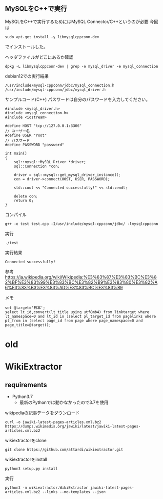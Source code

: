 ## MySQLをC++で実行
MySQLをC++で実行するためにはMySQL Connector/C++というのが必要
今回は
```
sudo apt-get install -y libmysqlcppconn-dev
```
でインストールした。

ヘッダファイルがどこにあるか確認
```
dpkg -L libmysqlcppconn-dev | grep -e mysql_driver -e mysql_connection
```
debian12での実行結果
```
/usr/include/mysql-cppconn/jdbc/mysql_connection.h
/usr/include/mysql-cppconn/jdbc/mysql_driver.h
```

サンプルコード(C++)
パスワードは自分のパスワードを入力してください。
```
#include <mysql_driver.h>
#include <mysql_connection.h>
#include <iostream>

#define HOST "tcp://127.0.0.1:3306"
// ユーザー名
#define USER "root"
// パスワード
#define PASSWORD "password"

int main()
{
    sql::mysql::MySQL_Driver *driver;
    sql::Connection *con;

    driver = sql::mysql::get_mysql_driver_instance();
    con = driver->connect(HOST, USER, PASSWORD);

    std::cout << "Connected successfully!" << std::endl;

    delete con;
    return 0;
}
```

コンパイル
```
g++ -o test test.cpp -I/usr/include/mysql-cppconn/jdbc/ -lmysqlcppconn
```
実行
```
./test
```
実行結果
```
Connected successfully!
```

参考
https://ja.wikipedia.org/wiki/Wikipedia:%E3%83%87%E3%83%BC%E3%82%BF%E3%83%99%E3%83%BC%E3%82%B9%E3%83%80%E3%82%A6%E3%83%B3%E3%83%AD%E3%83%BC%E3%83%89


メモ
```
set @target='日本';
select lt_id,convert(lt_title using utf8mb4) from linktarget where lt_namespace=0 and lt_id in (select pl_target_id from pagelinks where pl_from in (select page_id from page where page_namespace=0 and page_title=@target));
```

# old

# WikiExtractor
## requirements
- Python3.7
  - 最新のPythonでは動かなかったので3.7を使用

wikipediaの記事データをダウンロード
```
curl -o jawiki-latest-pages-articles.xml.bz2 https://dumps.wikimedia.org/jawiki/latest/jawiki-latest-pages-articles.xml.bz2
```
wikiextractorをclone
```
git clone https://github.com/attardi/wikiextractor.git
```
wikiextractorをinstall
```
python3 setup.py install
```
実行
```
python3 -m wikiextractor.WikiExtractor jawiki-latest-pages-articles.xml.bz2 --links --no-templates --json
```
